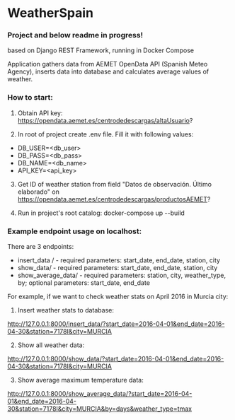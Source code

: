 # WeatherSpain

### Project and below readme in progress!

based on Django REST Framework, running in Docker Compose

Application gathers data from AEMET OpenData API (Spanish Meteo Agency), inserts data into database and calculates average values of weather.

### How to start:

1. Obtain API key: https://opendata.aemet.es/centrodedescargas/altaUsuario?

2. In root of project create .env file. Fill it with following values:

- DB_USER=<db_user>
- DB_PASS=<db_pass>
- DB_NAME=<db_name>
- API_KEY=<api_key>

3. Get ID of weather station from field "Datos de observación. Último elaborado" on https://opendata.aemet.es/centrodedescargas/productosAEMET?

4. Run in project's root catalog: docker-compose up --build


### Example endpoint usage on localhost:

There are 3 endpoints:

- insert_data / - required parameters: start_date, end_date, station, city
- show_data/ - required parameters: start_date, end_date, station, city
- show_average_data/ - required parameters: station, city, weather_type, by; optional parameters: start_date, end_date

For example, if we want to check weather stats on April 2016 in Murcia city:

1. Insert weather stats to database:

http://127.0.0.1:8000/insert_data/?start_date=2016-04-01&end_date=2016-04-30&station=7178I&city=MURCIA

2. Show all weather data:

http://127.0.0.1:8000/show_data/?start_date=2016-04-01&end_date=2016-04-30&station=7178I&city=MURCIA

3. Show average maximum temperature data:

http://127.0.0.1:8000/show_average_data/?start_date=2016-04-01&end_date=2016-04-30&station=7178I&city=MURCIA&by=days&weather_type=tmax


